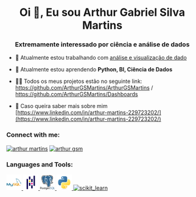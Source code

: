 <h1 align="center">Oi 👋, Eu sou Arthur Gabriel Silva Martins</h1>
<h3 align="center">Extremamente interessado por ciência e análise de dados</h3>

- 🔭 Atualmente estou trabalhando com [análise e visualização de dado](https://github.com/ArthurGSMartins/Dashboards)

- 🌱 Atualmente estou aprendendo **Python, BI, Ciência de Dados**

- 👨‍💻 Todos os meus projetos estão no seguinte link: https://github.com/ArthurGSMartins/ArthurGSMartins / https://github.com/ArthurGSMartins/Dashboards

- 📄 Caso queira saber mais sobre mim [https://www.linkedin.com/in/arthur-martins-229723202/](https://www.linkedin.com/in/arthur-martins-229723202/)

<h3 align="left">Connect with me:</h3>
<p align="left">
<a href="https://linkedin.com/in/arthur martins" target="blank"><img align="center" src="https://raw.githubusercontent.com/rahuldkjain/github-profile-readme-generator/master/src/images/icons/Social/linked-in-alt.svg" alt="arthur martins" height="30" width="40" /></a>
<a href="https://kaggle.com/arthur gsm" target="blank"><img align="center" src="https://raw.githubusercontent.com/rahuldkjain/github-profile-readme-generator/master/src/images/icons/Social/kaggle.svg" alt="arthur gsm" height="30" width="40" /></a>
</p>

<h3 align="left">Languages and Tools:</h3>
<p align="left"> <a href="https://www.mysql.com/" target="_blank" rel="noreferrer"> <img src="https://raw.githubusercontent.com/devicons/devicon/master/icons/mysql/mysql-original-wordmark.svg" alt="mysql" width="40" height="40"/> </a> <a href="https://pandas.pydata.org/" target="_blank" rel="noreferrer"> <img src="https://raw.githubusercontent.com/devicons/devicon/2ae2a900d2f041da66e950e4d48052658d850630/icons/pandas/pandas-original.svg" alt="pandas" width="40" height="40"/> </a> <a href="https://www.postgresql.org" target="_blank" rel="noreferrer"> <img src="https://raw.githubusercontent.com/devicons/devicon/master/icons/postgresql/postgresql-original-wordmark.svg" alt="postgresql" width="40" height="40"/> </a> <a href="https://www.python.org" target="_blank" rel="noreferrer"> <img src="https://raw.githubusercontent.com/devicons/devicon/master/icons/python/python-original.svg" alt="python" width="40" height="40"/> </a> <a href="https://scikit-learn.org/" target="_blank" rel="noreferrer"> <img src="https://upload.wikimedia.org/wikipedia/commons/0/05/Scikit_learn_logo_small.svg" alt="scikit_learn" width="40" height="40"/> </a> </p>
